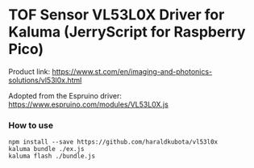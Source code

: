 # TOF Sensor VL53L0X Driver for Kaluma (JerryScript for Raspberry Pico)

Product link: https://www.st.com/en/imaging-and-photonics-solutions/vl53l0x.html

Adopted from the Espruino driver: https://www.espruino.com/modules/VL53L0X.js

### How to use

```
npm install --save https://github.com/haraldkubota/vl53l0x
kaluma bundle ./ex.js
kaluma flash ./bundle.js
```

